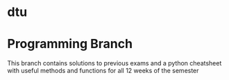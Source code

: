 # dtu
# Programming Branch

This branch contains solutions to previous exams and a python cheatsheet with useful methods and functions for all 12 weeks of the semester

